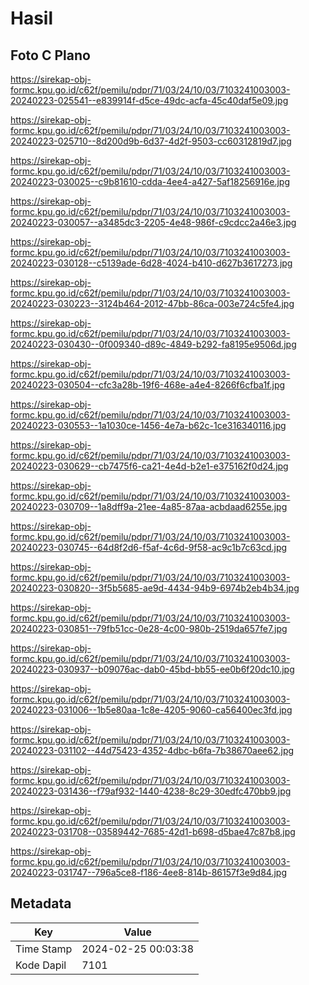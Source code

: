 # Hasil

## Foto C Plano

https://sirekap-obj-formc.kpu.go.id/c62f/pemilu/pdpr/71/03/24/10/03/7103241003003-20240223-025541--e839914f-d5ce-49dc-acfa-45c40daf5e09.jpg

https://sirekap-obj-formc.kpu.go.id/c62f/pemilu/pdpr/71/03/24/10/03/7103241003003-20240223-025710--8d200d9b-6d37-4d2f-9503-cc60312819d7.jpg

https://sirekap-obj-formc.kpu.go.id/c62f/pemilu/pdpr/71/03/24/10/03/7103241003003-20240223-030025--c9b81610-cdda-4ee4-a427-5af18256916e.jpg

https://sirekap-obj-formc.kpu.go.id/c62f/pemilu/pdpr/71/03/24/10/03/7103241003003-20240223-030057--a3485dc3-2205-4e48-986f-c9cdcc2a46e3.jpg

https://sirekap-obj-formc.kpu.go.id/c62f/pemilu/pdpr/71/03/24/10/03/7103241003003-20240223-030128--c5139ade-6d28-4024-b410-d627b3617273.jpg

https://sirekap-obj-formc.kpu.go.id/c62f/pemilu/pdpr/71/03/24/10/03/7103241003003-20240223-030223--3124b464-2012-47bb-86ca-003e724c5fe4.jpg

https://sirekap-obj-formc.kpu.go.id/c62f/pemilu/pdpr/71/03/24/10/03/7103241003003-20240223-030430--0f009340-d89c-4849-b292-fa8195e9506d.jpg

https://sirekap-obj-formc.kpu.go.id/c62f/pemilu/pdpr/71/03/24/10/03/7103241003003-20240223-030504--cfc3a28b-19f6-468e-a4e4-8266f6cfba1f.jpg

https://sirekap-obj-formc.kpu.go.id/c62f/pemilu/pdpr/71/03/24/10/03/7103241003003-20240223-030553--1a1030ce-1456-4e7a-b62c-1ce316340116.jpg

https://sirekap-obj-formc.kpu.go.id/c62f/pemilu/pdpr/71/03/24/10/03/7103241003003-20240223-030629--cb7475f6-ca21-4e4d-b2e1-e375162f0d24.jpg

https://sirekap-obj-formc.kpu.go.id/c62f/pemilu/pdpr/71/03/24/10/03/7103241003003-20240223-030709--1a8dff9a-21ee-4a85-87aa-acbdaad6255e.jpg

https://sirekap-obj-formc.kpu.go.id/c62f/pemilu/pdpr/71/03/24/10/03/7103241003003-20240223-030745--64d8f2d6-f5af-4c6d-9f58-ac9c1b7c63cd.jpg

https://sirekap-obj-formc.kpu.go.id/c62f/pemilu/pdpr/71/03/24/10/03/7103241003003-20240223-030820--3f5b5685-ae9d-4434-94b9-6974b2eb4b34.jpg

https://sirekap-obj-formc.kpu.go.id/c62f/pemilu/pdpr/71/03/24/10/03/7103241003003-20240223-030851--79fb51cc-0e28-4c00-980b-2519da657fe7.jpg

https://sirekap-obj-formc.kpu.go.id/c62f/pemilu/pdpr/71/03/24/10/03/7103241003003-20240223-030937--b09076ac-dab0-45bd-bb55-ee0b6f20dc10.jpg

https://sirekap-obj-formc.kpu.go.id/c62f/pemilu/pdpr/71/03/24/10/03/7103241003003-20240223-031006--1b5e80aa-1c8e-4205-9060-ca56400ec3fd.jpg

https://sirekap-obj-formc.kpu.go.id/c62f/pemilu/pdpr/71/03/24/10/03/7103241003003-20240223-031102--44d75423-4352-4dbc-b6fa-7b38670aee62.jpg

https://sirekap-obj-formc.kpu.go.id/c62f/pemilu/pdpr/71/03/24/10/03/7103241003003-20240223-031436--f79af932-1440-4238-8c29-30edfc470bb9.jpg

https://sirekap-obj-formc.kpu.go.id/c62f/pemilu/pdpr/71/03/24/10/03/7103241003003-20240223-031708--03589442-7685-42d1-b698-d5bae47c87b8.jpg

https://sirekap-obj-formc.kpu.go.id/c62f/pemilu/pdpr/71/03/24/10/03/7103241003003-20240223-031747--796a5ce8-f186-4ee8-814b-86157f3e9d84.jpg


## Metadata

| Key        | Value               |
| ---------- | ------------------- |
| Time Stamp | 2024-02-25 00:03:38 |
| Kode Dapil | 7101                |



